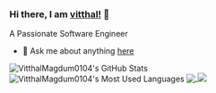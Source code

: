 
### Hi there, I am [vitthal!](https://github.com/VitthalMagdum0104) 👋

A Passionate Software Engineer

- 💬 Ask me about anything [here](https://github.com/VitthalMagdum0104/issues)

<span>
  <img align="center" src="https://github-readme-stats.vercel.app/api?username=VitthalMagdum0104&show_icons=true&count_private=true&include_all_commits=true&hide=contribs&bg_color=30,5A585A,090947&title_color=20A4F3&text_color=20A4F3&icon_color=BC6F03" alt="VitthalMagdum0104's GitHub Stats" />
  <img align="center" src="https://github-readme-stats.vercel.app/api/top-langs/?username=VitthalMagdum0104&layout=compact&langs_count=12&&hide=jupyter notebook,scss&theme=nightowl" alt="VitthalMagdum0104's Most Used Languages" />
</span>

<a href="https://github.com/VitthalMagdum0104/discord_crypto_bot">
  <img align="center" src="https://github-readme-stats.vercel.app/api/pin/?username=VitthalMagdum0104&repo=discord_crypto_bot&theme=nightowl" />
</a>    
<a href="https://github.com/VitthalMagdum0104/VitthalMagdum0104">
  <img align="top" src="https://github-readme-stats.vercel.app/api/pin/?username=VitthalMagdum0104&repo=VitthalMagdum0104&theme=nightowl" />
</a>
